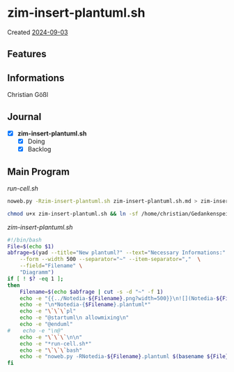 # zim-insert-plantuml.sh
Created [2024-09-03](2024-09-03)


## Features



## Informations
 Christian Gößl

## Journal
- [X] **zim-insert-plantuml.sh**
    - [X] Doing
    - [X] Backlog

## Main Program

*run-cell.sh*
```bash
noweb.py -Rzim-insert-plantuml.sh zim-insert-plantuml.sh.md > zim-insert-plantuml.sh && echo 'zim-insert-plantuml.sh' && date
```


```bash
chmod u+x zim-insert-plantuml.sh && ln -sf /home/christian/Gedankenspeicher/Gedankenspeicherwiki/CodeFabrik/Gedankenspeicher-Coding/zim-insert-plantuml.sh ~/.local/bin/zim-insert-plantuml.sh && echo 'fertig'
```

*zim-insert-plantuml.sh*
```bash
#!/bin/bash
File=$(echo $1)
abfrage=$(yad --title="New plantuml?" --text="Necessary Informations:" \
	--form --width 500 --separator="~" --item-separator=","  \
	--field="Filename" \
	"Diagramm")
if [ ! $? -eq 1 ];
then
    Filename=$(echo $abfrage | cut -s -d "~" -f 1)
    echo -e "{{../Notedia-${Filename}.png?width=500}}\n![](Notedia-${Filename}.png?)\n"
    echo -e "\n*Notedia-{$Filename}.plantuml*"
    echo -e "\`\`\`pl"
    echo -e "@startuml\n allowmixing\n"
    echo -e "@enduml"
#    echo -e "\n@"
    echo -e "\`\`\`\n\n"
    echo -e "*run-cell.sh*"
    echo -e "\`\`\`bash"
    echo -e "noweb.py -RNotedia-${Filename}.plantuml $(basename ${File}) > Notedia-${Filename}.plantuml && plantuml Notedia-${Filename}.plantuml && gwenview Notedia-${Filename}.png 2>/dev/null \n\`\`\`"
fi
```

